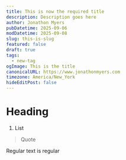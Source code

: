 ```yaml
---
title: This is now the required title
description: Description goes here
author: Jonathon Myers
pubDatetime: 2025-09-06
modDatetime: 2025-09-08
slug: this-is-slug
featured: false
draft: true
tags:
  - new-tag
ogImage: This is the title
canonicalURL: https://www.jonathonmyers.com
timezone: America/New_York
hideEditPost: false
---
```

# Heading

1.  List

> Quote

Regular text is regular
